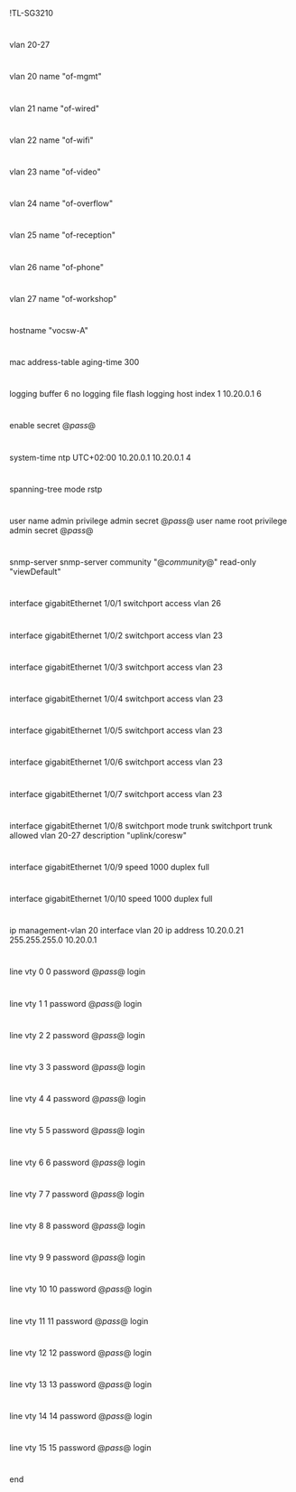 !TL-SG3210
#
vlan 20-27
#
vlan 20
name "of-mgmt"
#
vlan 21
name "of-wired"
#
vlan 22
name "of-wifi"
#
vlan 23
name "of-video"
#
vlan 24
name "of-overflow"
#
vlan 25
name "of-reception"
#
vlan 26
name "of-phone"
#
vlan 27
name "of-workshop"
#
#
#
#
hostname "vocsw-A"
#
mac address-table aging-time 300
#
logging buffer 6
no logging file flash
logging host index 1 10.20.0.1 6
#
enable secret @_pass_@
#
system-time ntp UTC+02:00 10.20.0.1 10.20.0.1 4
#
spanning-tree mode rstp
#
#
user name admin privilege admin secret @_pass_@
user name root privilege admin secret @_pass_@
#
#
#
#
#
#
snmp-server
snmp-server community "@_community_@" read-only "viewDefault"
#
interface gigabitEthernet 1/0/1
  switchport access vlan 26
#
interface gigabitEthernet 1/0/2
  switchport access vlan 23
#
interface gigabitEthernet 1/0/3
  switchport access vlan 23
#
interface gigabitEthernet 1/0/4
  switchport access vlan 23
#
interface gigabitEthernet 1/0/5
  switchport access vlan 23
#
interface gigabitEthernet 1/0/6
  switchport access vlan 23
#
interface gigabitEthernet 1/0/7
  switchport access vlan 23
#
interface gigabitEthernet 1/0/8
  switchport mode trunk
  switchport trunk allowed vlan 20-27
  description "uplink/coresw"
#
interface gigabitEthernet 1/0/9
  speed 1000
  duplex full
#
interface gigabitEthernet 1/0/10
  speed 1000
  duplex full
#
ip management-vlan 20
interface vlan 20
ip address 10.20.0.21 255.255.255.0 10.20.0.1
#
#
line vty 0 0
password @_pass_@
login
#
line vty 1 1
password @_pass_@
login
#
line vty 2 2
password @_pass_@
login
#
line vty 3 3
password @_pass_@
login
#
line vty 4 4
password @_pass_@
login
#
line vty 5 5
password @_pass_@
login
#
line vty 6 6
password @_pass_@
login
#
line vty 7 7
password @_pass_@
login
#
line vty 8 8
password @_pass_@
login
#
line vty 9 9
password @_pass_@
login
#
line vty 10 10
password @_pass_@
login
#
line vty 11 11
password @_pass_@
login
#
line vty 12 12
password @_pass_@
login
#
line vty 13 13
password @_pass_@
login
#
line vty 14 14
password @_pass_@
login
#
line vty 15 15
password @_pass_@
login
#
end
